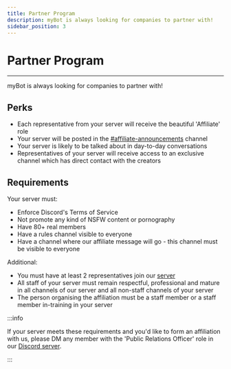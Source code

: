 ```yaml
---
title: Partner Program
description: myBot is always looking for companies to partner with!
sidebar_position: 3
---
```


# Partner Program

---

myBot is always looking for companies to partner with!

## Perks

- Each representative from your server will receive the beautiful 'Affiliate' role
- Your server will be posted in the [#affiliate-announcements](/discord) channel
- Your server is likely to be talked about in day-to-day conversations
- Representatives of your server will receive access to an exclusive channel which has direct contact with the creators

## Requirements

Your server must:

- Enforce Discord's Terms of Service
- Not promote any kind of NSFW content or pornography
- Have 80+ real members
- Have a rules channel visible to everyone
- Have a channel where our affiliate message will go - this channel must be visible to everyone

Additional:

- You must have at least 2 representatives join our [server](/discord)
- All staff of your server must remain respectful, professional and mature in all channels of our server and all non-staff channels of your server
- The person organising the affiliation must be a staff member or a staff member in-training in your server

:::info

If your server meets these requirements and you'd like to form an affiliation with us, please DM any member with the 'Public Relations Officer' role in our [Discord server](/discord).

:::